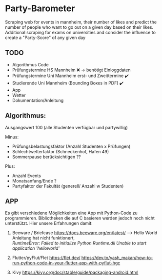 # Party-Barometer
Scraping web for events in mannheim, their number of likes and predict the number of people who want to go out on a given day based on their likes.
Additional scraping for exams on universities and consider the influence to create a "Party-Score" of any given day


## TODO
- Algorithmus Code
- Prüfungstermine HS Mannheim ❌ -> benötigt Einloggdaten
- Prüfungstermine Uni Mannheim erst- und Zweittermine ✔️
- Studierende Uni Mannheim (Bounding Boxes in PDF) ✔️
- App
- Wetter 
- Dokumentation/Anleitung


## Algorithmus:

Ausgangswert 100 (alle Studenten verfügbar und partywillig)

Minus:

- Prüfungsbelastungsfaktor (Anzahl Studenten x Prüfungen)
- Schlechtwetterfaktor (Schneckenhof, Hafen 49)
- Sommerpause berücksichtigen ??

Plus:

- Anzahl Events
- Monatsanfang/Ende ?
- Partyfaktor der Fakultät (generell/ Anzahl w Studenten)

## APP
 Es gibt verschiedene Möglichkeiten eine App mit Python-Code zu programmieren. 
 Bibliotheken die auf C basieren werden jedoch noch nicht unterstützt.
 Hier unsere Erfahrungen damit:
 
 1. Beeware / Briefcase 
    https://docs.beeware.org/en/latest/
    --> Hello World Anleitung hat nicht funktionert,  
    *RuntimeError: Failed to initialize Python.Runtime.dll
     Unable to start application 'helloworld'*

 2. Flutter/pyFlut/Flet
    https://flet.dev/
    https://dev.to/yash_makan/how-to-run-python-code-in-your-flutter-app-with-pyflut-hgc
 3. Kivy
    https://kivy.org/doc/stable/guide/packaging-android.html
 
